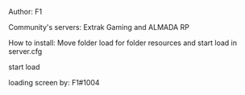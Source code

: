 Author: F1

Community's servers: Extrak Gaming and ALMADA RP 






How to install: 
Move folder load for folder resources and start load in server.cfg

start load



loading screen by:
F1#1004
